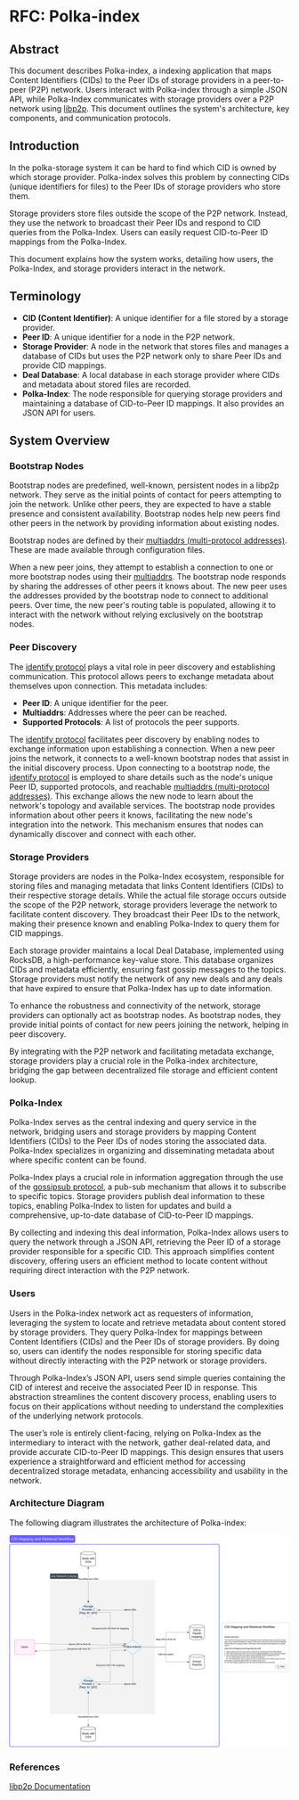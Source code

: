 # RFC: Polka-index

## Abstract

This document describes Polka-index, a indexing application that maps Content Identifiers (CIDs) to the Peer IDs of storage providers in a peer-to-peer (P2P) network. Users interact with Polka-index through a simple JSON API, while Polka-Index communicates with storage providers over a P2P network using [libp2p](https://docs.libp2p.io/). This document outlines the system's architecture, key components, and communication protocols.

## Introduction

In the polka-storage system it can be hard to find which CID is owned by which storage provider. Polka-index solves this problem by connecting CIDs (unique identifiers for files) to the Peer IDs of storage providers who store them.

Storage providers store files outside the scope of the P2P network. Instead, they use the network to broadcast their Peer IDs and respond to CID queries from the Polka-Index. Users can easily request CID-to-Peer ID mappings from the Polka-Index.

This document explains how the system works, detailing how users, the Polka-Index, and storage providers interact in the network.

## Terminology

- **CID (Content Identifier)**: A unique identifier for a file stored by a storage provider.
- **Peer ID**: A unique identifier for a node in the P2P network.
- **Storage Provider**: A node in the network that stores files and manages a database of CIDs but uses the P2P network only to share Peer IDs and provide CID mappings.
- **Deal Database**: A local database in each storage provider where CIDs and metadata about stored files are recorded.
- **Polka-Index**: The node responsible for querying storage providers and maintaining a database of CID-to-Peer ID mappings. It also provides an JSON API for users.

## System Overview

### Bootstrap Nodes

Bootstrap nodes are predefined, well-known, persistent nodes in a libp2p network. They serve as the initial points of contact for peers attempting to join the network. Unlike other peers, they are expected to have a stable presence and consistent availability. Bootstrap nodes help new peers find other peers in the network by providing information about existing nodes.

Bootstrap nodes are defined by their [multiaddrs (multi-protocol addresses)](https://github.com/libp2p/specs/blob/master/addressing/README.md#multiaddr-in-libp2p). These are made available through configuration files.

When a new peer joins, they attempt to establish a connection to one or more bootstrap nodes using their [multiaddrs](https://github.com/libp2p/specs/blob/master/addressing/README.md#multiaddr-in-libp2p). The bootstrap node responds by sharing the addresses of other peers it knows about. The new peer uses the addresses provided by the bootstrap node to connect to additional peers. Over time, the new peer's routing table is populated, allowing it to interact with the network without relying exclusively on the bootstrap nodes.

### Peer Discovery

The [identify protocol](https://github.com/libp2p/specs/blob/master/identify/README.md#identify-v100) plays a vital role in peer discovery and establishing communication. This protocol allows peers to exchange metadata about themselves upon connection. This metadata includes:

- **Peer ID**: A unique identifier for the peer.
- **Multiaddrs**: Addresses where the peer can be reached.
- **Supported Protocols**: A list of protocols the peer supports.

The [identify protocol](https://github.com/libp2p/specs/blob/master/identify/README.md#identify-v100) facilitates peer discovery by enabling nodes to exchange information upon establishing a connection. When a new peer joins the network, it connects to a well-known bootstrap nodes that assist in the initial discovery process. Upon connecting to a bootstrap node, the [identify protocol](https://github.com/libp2p/specs/blob/master/identify/README.md#identify-v100) is employed to share details such as the node's unique Peer ID, supported protocols, and reachable [multiaddrs (multi-protocol addresses)](https://github.com/libp2p/specs/blob/master/addressing/README.md#multiaddr-in-libp2p). This exchange allows the new node to learn about the network's topology and available services. The bootstrap node provides information about other peers it knows, facilitating the new node's integration into the network. This mechanism ensures that nodes can dynamically discover and connect with each other.

### Storage Providers

Storage providers are nodes in the Polka-Index ecosystem, responsible for storing files and managing metadata that links Content Identifiers (CIDs) to their respective storage details. While the actual file storage occurs outside the scope of the P2P network, storage providers leverage the network to facilitate content discovery. They broadcast their Peer IDs to the network, making their presence known and enabling Polka-Index to query them for CID mappings.

Each storage provider maintains a local Deal Database, implemented using RocksDB, a high-performance key-value store. This database organizes CIDs and metadata efficiently, ensuring fast gossip messages to the topics. Storage providers must notify the network of any new deals and any deals that have expired to ensure that Polka-Index has up to date information.

To enhance the robustness and connectivity of the network, storage providers can optionally act as bootstrap nodes. As bootstrap nodes, they provide initial points of contact for new peers joining the network, helping in peer discovery.

By integrating with the P2P network and facilitating metadata exchange, storage providers play a crucial role in the Polka-index architecture, bridging the gap between decentralized file storage and efficient content lookup.

### Polka-Index

Polka-Index serves as the central indexing and query service in the network, bridging users and storage providers by mapping Content Identifiers (CIDs) to the Peer IDs of nodes storing the associated data. Polka-Index specializes in organizing and disseminating metadata about where specific content can be found.

Polka-Index plays a crucial role in information aggregation through the use of the [gossipsub protocol](https://github.com/libp2p/specs/blob/master/pubsub/gossipsub/README.md), a pub-sub mechanism that allows it to subscribe to specific topics. Storage providers publish deal information to these topics, enabling Polka-Index to listen for updates and build a comprehensive, up-to-date database of CID-to-Peer ID mappings.

By collecting and indexing this deal information, Polka-Index allows users to query the network through a JSON API, retrieving the Peer ID of a storage provider responsible for a specific CID. This approach simplifies content discovery, offering users an efficient method to locate content without requiring direct interaction with the P2P network.

### Users

Users in the Polka-index network act as requesters of information, leveraging the system to locate and retrieve metadata about content stored by storage providers. They query Polka-Index for mappings between Content Identifiers (CIDs) and the Peer IDs of storage providers. By doing so, users can identify the nodes responsible for storing specific data without directly interacting with the P2P network or storage providers.

Through Polka-Index’s JSON API, users send simple queries containing the CID of interest and receive the associated Peer ID in response. This abstraction streamlines the content discovery process, enabling users to focus on their applications without needing to understand the complexities of the underlying network protocols.

The user’s role is entirely client-facing, relying on Polka-Index as the intermediary to interact with the network, gather deal-related data, and provide accurate CID-to-Peer ID mappings. This design ensures that users experience a straightforward and efficient method for accessing decentralized storage metadata, enhancing accessibility and usability in the network.

### Architecture Diagram

The following diagram illustrates the architecture of Polka-index:

![architecture](assets/Polka-indexer.svg)

### References

[libp2p Documentation](https://docs.libp2p.io/)
